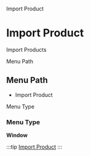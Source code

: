 
Import Product
# Import Product


Import Products

Menu Path
## Menu Path



- Import Product

Menu Type
### Menu Type

**Window**


:::tip
[Import Product](functional-guide/window/window-import-product.md)
:::